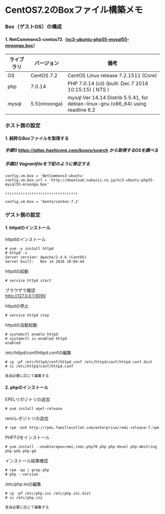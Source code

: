 CentOS7.2のBoxファイル構築メモ
=======

### 

### Box（ゲストOS）の構成
#### 1. NetCommons3-centos72（[nc3-ubuntu-php55-mysql55-mroonga.box](http://download.nakazii-co.jp/)）

| ライブラリ | バージョン | 備考
| ------------ | ------ | ------
| OS | CentOS 7.2 | CentOS Linux release 7.2.1511 (Core)
| php | 7.0.14 | PHP 7.0.14 (cli) (built: Dec  7 2016 10:15:15) ( NTS )
| mysql | 5.5(mroonga) | mysql  Ver 14.14 Distrib 5.5.41, for debian-linux-gnu (x86_64) using readline 6.2

### ホスト側の設定
#### 1. 純粋なBoxファイルを取得する
##### 手順1) https://atlas.hashicorp.com/boxes/search から取得するOSを調べる
##### 手順2) Vagrantfileを下記のように修正する
~~~~
config.vm.box = 'NetCommons3-ubuntu'
config.vm.box_url = 'http://download.nakazii-co.jp/nc3-ubuntu-php55-mysql55-mroonga.box'

↓↓↓↓↓↓↓↓↓↓↓↓↓↓↓↓↓↓↓↓↓↓↓↓↓↓↓↓↓↓↓↓↓

config.vm.box = 'bento/centos-7.2'
~~~~

### ゲスト側の設定
#### 1. httpdのインストール
httpdのインストール
~~~~
# yum -y install httpd
# httpd -v
Server version: Apache/2.4.6 (CentOS)
Server built:   Nov 14 2016 18:04:44
~~~~

httpdの起動
~~~~
# service httpd start
~~~~

ブラウザで確認<br>
http://127.0.0.1:9090

httpdの停止
~~~~
# service httpd stop
~~~~

httpdの自動起動
~~~~
# systemctl enable httpd
# systemctl is-enabled httpd
enabled
~~~~~

/etc/httpd/conf/httpd.confの編集
~~~~
# cp -pf /etc/httpd/conf/httpd.conf /etc/httpd/conf/httpd.conf.dist
# vi /etc/httpd/conf/httpd.conf

各自必要に応じて編集する
~~~~

#### 2. phpのインストール
EPELリポジトリの追加
~~~~
# yum install epel-release
~~~~

remiレポジトリの追加
~~~~
# rpm -Uvh http://rpms.famillecollet.com/enterprise/remi-release-7.rpm
~~~~

PHP7.0をインストール
~~~~
# yum install --enablerepo=remi,remi-php70 php php-devel php-mbstring php-pdo php-gd
~~~~

インストール結果確認
~~~~
# rpm -qa | grep php
# php --version
~~~~

/etc/php.iniの編集
~~~~
# cp -pf /etc/php.ini /etc/php.ini.dist
# vi /etc/php.ini

各自必要に応じて編集する
~~~~

